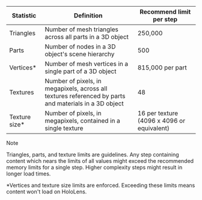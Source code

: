 | **Statistic** | **Definition**  | **Recommend limit per step** |
| ------------- | --------------- | ---------------------------- |
| Triangles     | Number of mesh triangles across all parts in a 3D object | 250,000 |
| Parts         | Number of nodes in a 3D object's scene hierarchy | 500 |
| Vertices*      | Number of mesh vertices in a single part of a 3D object | 815,000 per part |
| Textures      | Number of pixels, in megapixels, across all textures referenced by parts and materials in a 3D object | 48  |
| Texture size*  | Number of pixels, in megapixels, contained in a single texture | 16 per texture (4096 x 4096 or equivalent) |

> [!NOTE]
> Triangles, parts, and texture limits are guidelines. Any step containing content which nears the limits of all values might exceed the recommended memory limits for a single step. Higher complexity steps might result in longer load times.
>
> *Vertices and texture size limits are enforced. Exceeding these limits means content won't load on HoloLens.